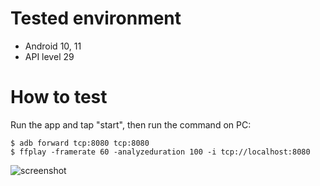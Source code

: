 # Tested environment
- Android 10, 11
- API level 29

# How to test
Run the app and tap "start", then run the command on PC:
```
$ adb forward tcp:8080 tcp:8080
$ ffplay -framerate 60 -analyzeduration 100 -i tcp://localhost:8080
```

![screenshot](https://user-images.githubusercontent.com/29224/96333232-a6422b00-10a3-11eb-9a37-c356503f37f3.png)

